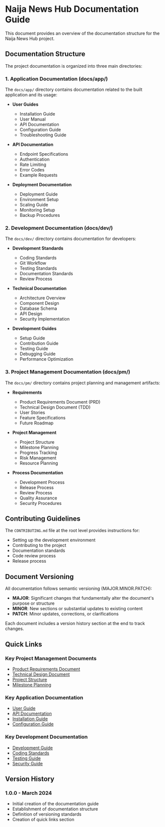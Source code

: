 # Naija News Hub Documentation Guide

This document provides an overview of the documentation structure for the Naija News Hub project.

## Documentation Structure

The project documentation is organized into three main directories:

### 1. Application Documentation (docs/app/)
The `docs/app/` directory contains documentation related to the built application and its usage:

- **User Guides**
  - Installation Guide
  - User Manual
  - API Documentation
  - Configuration Guide
  - Troubleshooting Guide

- **API Documentation**
  - Endpoint Specifications
  - Authentication
  - Rate Limiting
  - Error Codes
  - Example Requests

- **Deployment Documentation**
  - Deployment Guide
  - Environment Setup
  - Scaling Guide
  - Monitoring Setup
  - Backup Procedures

### 2. Development Documentation (docs/dev/)
The `docs/dev/` directory contains documentation for developers:

- **Development Standards**
  - Coding Standards
  - Git Workflow
  - Testing Standards
  - Documentation Standards
  - Review Process

- **Technical Documentation**
  - Architecture Overview
  - Component Design
  - Database Schema
  - API Design
  - Security Implementation

- **Development Guides**
  - Setup Guide
  - Contribution Guide
  - Testing Guide
  - Debugging Guide
  - Performance Optimization

### 3. Project Management Documentation (docs/pm/)
The `docs/pm/` directory contains project planning and management artifacts:

- **Requirements**
  - Product Requirements Document (PRD)
  - Technical Design Document (TDD)
  - User Stories
  - Feature Specifications
  - Future Roadmap

- **Project Management**
  - Project Structure
  - Milestone Planning
  - Progress Tracking
  - Risk Management
  - Resource Planning

- **Process Documentation**
  - Development Process
  - Release Process
  - Review Process
  - Quality Assurance
  - Security Procedures

## Contributing Guidelines

The `CONTRIBUTING.md` file at the root level provides instructions for:
- Setting up the development environment
- Contributing to the project
- Documentation standards
- Code review process
- Release process

## Document Versioning

All documentation follows semantic versioning (MAJOR.MINOR.PATCH):

- **MAJOR**: Significant changes that fundamentally alter the document's purpose or structure
- **MINOR**: New sections or substantial updates to existing content
- **PATCH**: Minor updates, corrections, or clarifications

Each document includes a version history section at the end to track changes.

## Quick Links

### Key Project Management Documents
- [Product Requirements Document](docs/pm/prd.md)
- [Technical Design Document](docs/pm/tdd.md)
- [Project Structure](docs/pm/project-structure.md)
- [Milestone Planning](docs/pm/milestones.md)

### Key Application Documentation
- [User Guide](docs/app/user-guide.md)
- [API Documentation](docs/app/api-docs.md)
- [Installation Guide](docs/app/installation.md)
- [Configuration Guide](docs/app/configuration.md)

### Key Development Documentation
- [Development Guide](docs/dev/development-guide.md)
- [Coding Standards](docs/dev/coding-standards.md)
- [Testing Guide](docs/dev/testing-guide.md)
- [Security Guide](docs/dev/security-guide.md)

## Version History

### 1.0.0 - March 2024
- Initial creation of the documentation guide
- Establishment of documentation structure
- Definition of versioning standards
- Creation of quick links section 